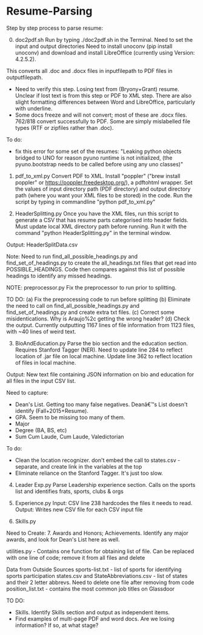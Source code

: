 # Resume-Parsing

Step by step process to parse resume:

 
0. doc2pdf.sh
Run by typing ./doc2pdf.sh in the Terminal. 
Need to set the input and output directories
Need to install unoconv (pip install unoconv) and download and install LibreOffice (currently using Version: 4.2.5.2).

This converts all .doc and .docx files in inputfilepath to PDF files in outputfilepath. 
- Need to verify this step. Losing text from (Bryony+Grant) resume. Unclear if lost text is from this step or PDF to XML step. There are also slight formatting differences between Word and LibreOffice, particularly with underline.
- Some docs freeze and will not convert; most of these are .docx files. 762/818 convert successfully to PDF. Some are simply mislabelled file types (RTF or zipfiles rather than .doc).

To do:
- fix this error for some set of the resumes: "Leaking python objects bridged to UNO for reason pyuno runtime is not initialized, (the pyuno.bootstrap needs to be called before using any uno classes)"

1. pdf_to_xml.py 
Convert PDF to XML.
Install "poppler" ("brew install poppler" or https://poppler.freedesktop.org/), a pdftohtml wrapper.
Set the values of input directory path (PDF directory) and output directory path (where you want your XML files to be stored) in the code. Run the script by typing in commandline "python pdf_to_xml.py"

2. HeaderSplitting.py
Once you have the XML files, run this script to generate a CSV that has resume parts categorised into header fields. Must update local XML directory path before running. Run it with the command "python HeaderSplitting.py" in the terminal window.

Output: HeaderSplitData.csv

Note: Need to run find_all_possible_headings.py and find_set_of_headings.py to create the all_headings.txt files that get read into POSSIBLE_HEADINGS. Code then compares against this list of possible headings to identify any missed headings.

NOTE:  preprocessor.py
Fix the preprocessor to run prior to splitting.

TO DO: 
(a) Fix the preprocessing code to run before splitting
(b) Eliminate the need to call on find_all_possible_headings.py and find_set_of_headings.py and create extra txt files. 
(c) Correct some misidentications. Why is Araujo%2c getting the wrong header?
(d) Check the output. Currently outputting 1167 lines of file information from 1123 files, with ~40 lines of weird text. 

3. BioAndEducation.py
Parse the bio section and the education section.
Requires Stanford Tagger (NER). Need to update line 284 to reflect location of .jar file on local machine.
Update line 362 to reflect location of files in local machine.

Output: New text file containing JSON information on bio and education for all files in the input CSV list.

Need to capture:
- Dean's List. Getting too many false negatives. Deanâ€™s List doesn't identify (Fall+2015+Resume). 
- GPA. Seem to be missing too many of them. 
- Major
- Degree (BA, BS, etc)
- Sum Cum Laude, Cum Laude, Valedictorian

To do:
- Clean the location recognizer. don't embed the call to states.csv - separate, and create link in the variables at the top
- Eliminate reliance on the Stanford Tagger. It's just too slow.

4. Leader Exp.py
Parse Leadership experience section.
Calls on the sports list and identifies frats, sports, clubs & orgs

5. Experience.py
Input: CSV 
line 238 hardcodes the files it needs to read.
Output: Writes new CSV file for each CSV input file

6. Skills.py

Need to Create:
7. Awards and Honors; Achievements. Identify any major awards, and look for Dean's List here as well.


utilities.py - Contains one function for obtaining list of file. Can be replaced with one line of code; remove it from all files and delete

Data from Outside Sources
sports-list.txt - list of sports for identifying sports participation
states.csv and StateAbbreviations.csv - list of states and their 2 letter abbrevs. Need to delete one file after removing from code
position_list.txt - contains the most common job titles on Glassdoor


TO DO:
- Skills. Identify Skills section and output as independent items.
- Find examples of multi-page PDF and word docs. Are we losing information? If so, at what stage? 
